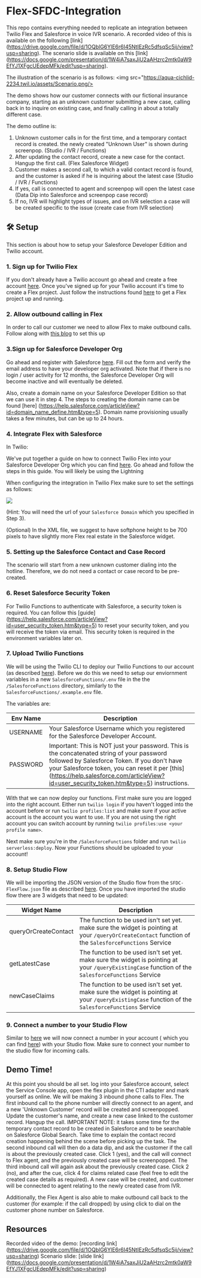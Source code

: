 # Flex-SFDC-Integration

This repo contains everything needed to replicate an integration between Twilio Flex and Salesforce in voice IVR scenario. A recorded video of this is available on the following [link] (https://drive.google.com/file/d/1OQblG6YlE6r6I45NtIEzRc5dfsqSc5ij/view?usp=sharing). The scenario slide is available on this [link] (https://docs.google.com/presentation/d/1W4iA7saxJiU2aAHzrc2mtk0aW9EfYJ1XFgcUEdepMFk/edit?usp=sharing).

The illustration of the scenario is as follows:
<img src="https://aqua-cichlid-2234.twil.io/assets/Scenario.png/>

The demo shows how our customer connects with our fictional insurance company, starting as an unknown customer submitting a new case, calling back in to inquire on existing case, and finally calling in about a totally different case.

The demo outline is: 

1. Unknown customer calls in for the first time, and a temporary contact record is created. the newly created "Unknown User" is shown during screenpop. (Studio / IVR / Functions)
2. After updating the contact record, create a new case for the contact. Hangup the first call. (Flex Salesforce Widget)
3. Customer makes a second call, to which a valid contact record is found, and the customer is asked if he is inquiring about the latest case (Studio / IVR / Functions)
4. If yes, call is connected to agent and screenpop will open the latest case (Data Dip into Salesforce and screenpop case record)
5. If no, IVR will highlight types of issues, and on IVR selection a case will be created specific to the issue (create case from IVR selection)

## 🛠 Setup

This section is about how to setup your Salesforce Developer Edition and Twilio account.

### 1. Sign up for Twilio Flex

If you don't already have a Twilio account go ahead and create a free account [here](https://www.twilio.com/try-twilio). Once you've signed up for your Twilio account it's time to create a Flex project. Just follow the instructions found [here](https://www.twilio.com/docs/flex/tutorials/setup) to get a Flex project up and running. 

### 2. Allow outbound calling in Flex

In order to call our customer we need to allow Flex to make outbound calls. Follow along with [this blog](https://www.twilio.com/blog/flex-programmable-dialpad-outbound-calling) to set this up

### 3.Sign up for Salesforce Developer Org

Go ahead and register with Salesforce [here](https://developer.salesforce.com/signup). Fill out the form and verify the email address to have your developer org activated. Note that if there is no login / user activity for 12 months, the Salesforce Developer Org will become inactive and will eventually be deleted.

Also, create a domain name on your Salesforce Developer Edition so that we can use it in step 4. The steps to creating the domain name can be found [here] (https://help.salesforce.com/articleView?id=domain_name_define.htm&type=5). Domain name provisioning usually takes a few minutes, but can be up to 24 hours.

### 4. Integrate Flex with Salesforce

In Twilio:

We've put together a guide on how to connect Twilio Flex into your Salesforce Developer Org which you can find [here](https://www.twilio.com/docs/flex/admin-guide/integrations/salesforce). Go ahead and follow the steps in this guide. You will likely be using the Lightning

When configuring the integration in Twilio Flex make sure to set the settings as follows:

<img src="https://aqua-cichlid-2234.twil.io/assets/integration_settings.png"/>

(Hint: You will need the url of your `Salesforce Domain` which you specified in Step 3).

(Optional) In the XML file, we suggest to have softphone height to be 700 pixels to have slightly more Flex real estate in the Salesforce widget.

### 5. Setting up the Salesforce Contact and Case Record

The scenario will start from a new unknown customer dialing into the hotline. Therefore, we do not need a contact or case record to be pre-created.

### 6. Reset Salesforce Security Token

For Twilio Functions to authenticate with Salesforce, a security token is required. You can follow this [guide] (https://help.salesforce.com/articleView?id=user_security_token.htm&type=5) to reset your security token, and you will receive the token via email. This security token is required in the environment variables later on.

### 7. Upload Twilio Functions

We will be using the Twilio CLI to deploy our Twilio Functions to our account (as described [here](https://www.twilio.com/blog/the-new-way-to-create-develop-and-deploy-twilio-functions)). Before we do this we need to setup our enviornment variables in a new `SalesforceFunctions/.env` file in the the `/SalesforceFunctions` directory, similarly to the `SalesforceFunctions/.example.env` file. 

The variables are: 

| Env Name  | Description |
| ------------- | ------------- |
| USERNAME | Your Salesforce Username which you registered for the Salesforce Developer Account.  |
| PASSWORD |  Important: This is NOT just your password. This is the concatenated string of your password followed by Salesforce Token. If you don't have your Salesforce token, you can reset it per [this] (https://help.salesforce.com/articleView?id=user_security_token.htm&type=5) instructions. |

With that we can now deploy our functions. First make sure you are logged into the right account. Either run `twilio login` if you haven't logged into the account before or run `twilio profiles:list` and make sure if your active account is the account you want to use. If you are not using the right account you can switch account by running `twilio profiles:use <your profile name>`.

Next make sure you're in the `/SalesforceFunctions` folder and run `twilio serverless:deploy`. Now your Functions should be uploaded to your account!


### 8. Setup Studio Flow

We will be importing the JSON version of the Studio flow from the `SFDC-FlexFlow.json` file as described [here](https://www.twilio.com/docs/studio/user-guide#importing-and-exporting-flows). Once you have imported the studio flow there are 3 widgets that need to be updated:


| Widget Name  | Description |
| ------------- | ------------- |
| queryOrCreateContact | The function to be used isn't set yet. make sure the widget is pointing at your `/queryOrCreateContact` function of the `SalesforceFunctions` Service  |
| getLatestCase | The function to be used isn't set yet. make sure the widget is pointing at your `/queryExistingCase` function of the `SalesforceFunctions` Service  |
| newCaseClaims | The function to be used isn't set yet. make sure the widget is pointing at your `/queryExistingCase` function of the `SalesforceFunctions` Service  |

### 9. Connect a number to your Studio Flow

Similar to [here](https://www.twilio.com/docs/studio/tutorials/how-to-forward-calls#connect-the-flow-to-a-number) we will now connect a number in your account ( which you can find [here](https://www.twilio.com/console/phone-numbers/incoming)) with your Studio flow. Make sure to connect your number to the studio flow for incoming calls.

## Demo Time!

At this point you should be all set. log into your Salesforce account, select the Service Console app, open the flex plugin in the CTI adapter and mark yourself as online. We will be making 3 inbound phone calls to Flex. 
The first inbound call to the phone number will directly connect to an agent, and a new 'Unknown Customer' record will be created and screenpopped. Update the customer's name, and create a new case linked to the customer record. Hangup the call. IMPORTANT NOTE: it takes some time for the temporary contact record to be created in Salesforce and to be searchable on Salesforce Global Search. Take time to explain the contact record creation happening behind the scene before picking up the task. 
The second inbound call will then do a data dip, and ask the customer if the call is about the previously created case. Click 1 (yes), and the call will connect to Flex agent, and the previously created case will be screenpopped.
The third inbound call will again ask about the previously created case. Click 2 (no), and after the cue, click 4 for claims related case (feel free to edit the created case details as required). A new case will be created, and customer will be connected to agent relating to the newly created case from IVR.

Additionally, the Flex Agent is also able to make outbound call back to the customer (for example: if the call dropped) by using click to dial on the customer phone number on Salesforce.

## Resources

Recorded video of the demo: [recording link] (https://drive.google.com/file/d/1OQblG6YlE6r6I45NtIEzRc5dfsqSc5ij/view?usp=sharing)
Scenario slide: [slide link] (https://docs.google.com/presentation/d/1W4iA7saxJiU2aAHzrc2mtk0aW9EfYJ1XFgcUEdepMFk/edit?usp=sharing)
